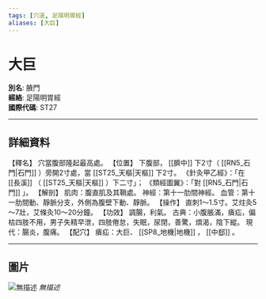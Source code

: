 ```yaml
---
tags: [穴道, 足陽明胃經]
aliases: [大巨]
---
```


# 大巨

**別名**: 腋門  
**經絡**: 足陽明胃經  
**國際代碼**: ST27  

---

## 詳細資料
【釋名】
穴當腹部隆起最高處。
【位置】
下腹部， [[臍中]] 下2寸（ [[RN5_石門|石門]] ）旁開2寸處，當 [[ST25_天樞|天樞]] 下2寸。
《針灸甲乙經》：「在 [[長溪]] （ [[ST25_天樞|天樞]] ）下二寸」；
《類經圖翼》：「對 [[RN5_石門|石門]] 」。
【解剖】
肌肉：腹直肌及其鞘處。
神經：第十一肋間神經。
血管：第十一肋間動、靜脈分支，外側為腹壁下動、靜脈。
【操作】
直刺1～1.5寸。艾炷灸5～7壯，艾條灸10～20分鐘。
【功效】
調腸，利氣。
古典：小腹脹滿，㿉疝，偏枯四肢不用，男子失精早泄，四肢倦怠，失眠，尿閉，善驚，煩渴，陰下縱。
現代：腸炎，腹痛。
【配穴】
㿉疝：大巨、 [[SP8_地機|地機]] ， [[中郄]] 。

---

## 圖片
![無描述](https://yibian.hopto.org/pic/shu16/126.gif)
_無描述_

